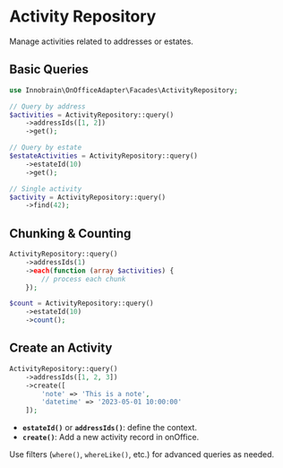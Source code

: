 # Activity Repository

Manage activities related to addresses or estates.

## Basic Queries
```php
use Innobrain\OnOfficeAdapter\Facades\ActivityRepository;

// Query by address
$activities = ActivityRepository::query()
    ->addressIds([1, 2])
    ->get();

// Query by estate
$estateActivities = ActivityRepository::query()
    ->estateId(10)
    ->get();

// Single activity
$activity = ActivityRepository::query()
    ->find(42);
```

## Chunking & Counting
```php
ActivityRepository::query()
    ->addressIds(1)
    ->each(function (array $activities) {
        // process each chunk
    });

$count = ActivityRepository::query()
    ->estateId(10)
    ->count();
```

## Create an Activity
```php
ActivityRepository::query()
    ->addressIds([1, 2, 3])
    ->create([
        'note' => 'This is a note',
        'datetime' => '2023-05-01 10:00:00'
    ]);
```

- **`estateId()`** or **`addressIds()`**: define the context.
- **`create()`**: Add a new activity record in onOffice.

Use filters (`where()`, `whereLike()`, etc.) for advanced queries as needed.